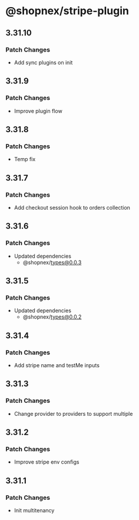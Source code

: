# @shopnex/stripe-plugin

## 3.31.10

### Patch Changes

- Add sync plugins on init

## 3.31.9

### Patch Changes

- Improve plugin flow

## 3.31.8

### Patch Changes

- Temp fix

## 3.31.7

### Patch Changes

- Add checkout session hook to orders collection

## 3.31.6

### Patch Changes

- Updated dependencies
    - @shopnex/types@0.0.3

## 3.31.5

### Patch Changes

- Updated dependencies
    - @shopnex/types@0.0.2

## 3.31.4

### Patch Changes

- Add stripe name and testMe inputs

## 3.31.3

### Patch Changes

- Change provider to providers to support multiple

## 3.31.2

### Patch Changes

- Improve stripe env configs

## 3.31.1

### Patch Changes

- Init multitenancy
